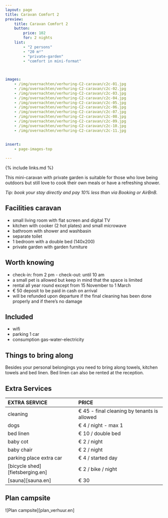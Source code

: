 ```yaml
---
layout: page
title: Caravan Comfort 2 
preview: 
    title: Caravan Comfort 2
    button:
        price: 102
        for: 2 nights
    list:
        - "2 persons"
        - "20 m²"
        - "private-garden"
        - "comfort in mini-format"
        
   

images:
    - /img/overnachten/verhuring-C2-caravan/c2c-01.jpg
    - /img/overnachten/verhuring-C2-caravan/c2c-02.jpg
    - /img/overnachten/verhuring-C2-caravan/c2c-03.jpg
    - /img/overnachten/verhuring-C2-caravan/c2c-04.jpg
    - /img/overnachten/verhuring-C2-caravan/c2c-05.jpg
    - /img/overnachten/verhuring-C2-caravan/c2c-06.jpg
    - /img/overnachten/verhuring-C2-caravan/c2c-07.jpg
    - /img/overnachten/verhuring-C2-caravan/c2c-08.jpg
    - /img/overnachten/verhuring-C2-caravan/c2c-09.jpg
    - /img/overnachten/verhuring-C2-caravan/c2c-10.jpg
    - /img/overnachten/verhuring-C2-caravan/c2c-11.jpg
    
    
insert:
    - page-images-top

---
```


{% include links.md %}

This mini-caravan with private garden is suitable for those who love being outdoors but still love to cook their own meals or have a refreshing shower.

*Tip: book your stay directly and pay 10% less than via Booking or AirBnB.*

## Facilities caravan

- small living room with flat screen and digital TV
- kitchen with cooker (2 hot plates) and small microwave
- bathroom with shower and washbasin
- separate toilet
- 1 bedroom with a double bed (140x200)
- private garden with garden furniture
    
## Worth knowing

- check-in: from 2 pm - check-out: until 10 am
- a small pet is allowed but keep in mind that the space is limited
- rental all year round except from 15 November to 1 March
- € 50 deposit to be paid in cash on arrival
- will be refunded upon departure if the final cleaning has been done properly and if there’s no damage 

## Included
- wifi
- parking 1 car
- consumption gas-water-electricity


## Things to bring along
Besides your personal belongings you need to bring along towels, kitchen towels and bed linen.
Bed linen can also be rented at the reception.


## Extra Services

EXTRA SERVICE            | PRICE 
:-------------------|:-----------|
cleaning          | € 45 - final cleaning by tenants is allowed
dogs               | € 4 / night - max 1
bed linen        | € 10 / double bed
baby cot          | € 2 / night
baby chair         | € 2 / night
parking place extra car  | € 4 / started day
[bicycle shed][fietsberging.en]| € 2 / bike / night
[sauna][sauna.en]   | € 30


## Plan campsite

![Plan campsite][plan_verhuur.en]

